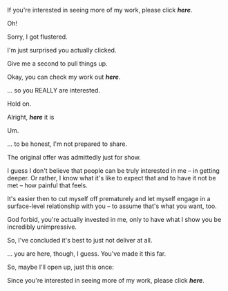 If you're interested in seeing more of my work, please click ***here***.


Oh! 

Sorry, I got flustered. 

I'm just surprised you actually clicked.

Give me a second to pull things up. 

Okay, you can check my work out ***here***.


... so you REALLY are interested. 

Hold on. 

Alright, ***here*** it is 


Um.

... to be honest, I'm not prepared to share. 

The original offer was admittedly just for show.

I guess I don't believe that people can be truly interested in me – in getting deeper. Or rather, I know what it's like to expect that and to have it not be met – how painful that feels.

It's easier then to cut myself off prematurely and let myself engage in a surface-level relationship with you – to assume that's what you want, too.

God forbid, you're actually invested in me, only to have what I show you be incredibly unimpressive. 

So, I've concluded it's best to just not deliver at all.

... you are here, though, I guess. You've made it this far.

So, maybe I'll open up, just this once:

Since you're interested in seeing more of my work, please click ***here***.
